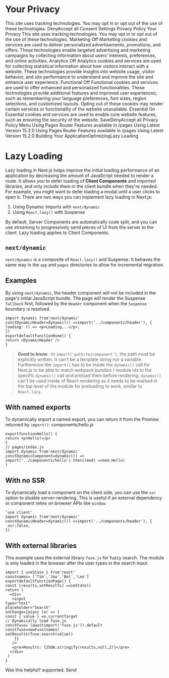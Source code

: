 # Your Privacy
This site uses tracking technologies. You may opt in or opt out of the use of these technologies.
DenyAccept all
Consent Settings
Privacy Policy
Your Privacy
This site uses tracking technologies. You may opt in or opt out of the use of these technologies.
Marketing
Off
Marketing cookies and services are used to deliver personalized advertisements, promotions, and offers. These technologies enable targeted advertising and marketing campaigns by collecting information about users' interests, preferences, and online activities. 
Analytics
Off
Analytics cookies and services are used for collecting statistical information about how visitors interact with a website. These technologies provide insights into website usage, visitor behavior, and site performance to understand and improve the site and enhance user experience.
Functional
Off
Functional cookies and services are used to offer enhanced and personalized functionalities. These technologies provide additional features and improved user experiences, such as remembering your language preferences, font sizes, region selections, and customized layouts. Opting out of these cookies may render certain services or functionality of the website unavailable.
Essential
On
Essential cookies and services are used to enable core website features, such as ensuring the security of the website. 
SaveDenyAccept all
Privacy Policy
Menu
Using Pages Router
Features available in /pages
Using Latest Version
15.2.0
Using Pages Router
Features available in /pages
Using Latest Version
15.2.0
Building Your ApplicationOptimizingLazy Loading
# Lazy Loading
Lazy loading in Next.js helps improve the initial loading performance of an application by decreasing the amount of JavaScript needed to render a route.
It allows you to defer loading of **Client Components** and imported libraries, and only include them in the client bundle when they're needed. For example, you might want to defer loading a modal until a user clicks to open it.
There are two ways you can implement lazy loading in Next.js:
  1. Using Dynamic Imports with `next/dynamic`
  2. Using `React.lazy()` with Suspense


By default, Server Components are automatically code split, and you can use streaming to progressively send pieces of UI from the server to the client. Lazy loading applies to Client Components.
## `next/dynamic`
`next/dynamic` is a composite of `React.lazy()` and Suspense. It behaves the same way in the `app` and `pages` directories to allow for incremental migration.
## Examples
By using `next/dynamic`, the header component will not be included in the page's initial JavaScript bundle. The page will render the Suspense `fallback` first, followed by the `Header` component when the `Suspense` boundary is resolved.
```
import dynamic from'next/dynamic'
constDynamicHeader=dynamic(() =>import('../components/header'), {
loading: () => <p>Loading...</p>,
})
exportdefaultfunctionHome() {
return <DynamicHeader />
}
```

> **Good to know** : In `import('path/to/component')`, the path must be explicitly written. It can't be a template string nor a variable. Furthermore the `import()` has to be inside the `dynamic()` call for Next.js to be able to match webpack bundles / module ids to the specific `dynamic()` call and preload them before rendering. `dynamic()` can't be used inside of React rendering as it needs to be marked in the top level of the module for preloading to work, similar to `React.lazy`.
## With named exports
To dynamically import a named export, you can return it from the Promise returned by `import()`:
components/hello.js
```
exportfunctionHello() {
return <p>Hello!</p>
}
// pages/index.js
import dynamic from'next/dynamic'
constDynamicComponent=dynamic(() =>
import('../components/hello').then((mod) =>mod.Hello)
)
```

## With no SSR
To dynamically load a component on the client side, you can use the `ssr` option to disable server-rendering. This is useful if an external dependency or component relies on browser APIs like `window`.
```
'use client'
import dynamic from'next/dynamic'
constDynamicHeader=dynamic(() =>import('../components/header'), {
 ssr:false,
})
```

## With external libraries
This example uses the external library `fuse.js` for fuzzy search. The module is only loaded in the browser after the user types in the search input.
```
import { useState } from'react'
constnames= ['Tim','Joe','Bel','Lee']
exportdefaultfunctionPage() {
const [results,setResults] =useState()
return (
  <div>
   <input
type="text"
placeholder="Search"
onChange={async (e) => {
const { value } =e.currentTarget
// Dynamically load fuse.js
constFuse= (awaitimport('fuse.js')).default
constfuse=newFuse(names)
setResults(fuse.search(value))
    }}
   />
   <pre>Results: {JSON.stringify(results,null,2)}</pre>
  </div>
 )
}
```

Was this helpful?
supported.
Send
